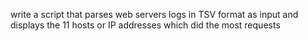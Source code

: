 write a script that parses web servers logs in TSV format as input and displays the 11 hosts or IP addresses which did the most requests
